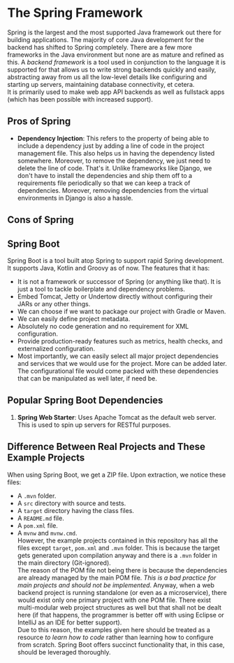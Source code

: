 # The Spring Framework

Spring is the largest and the most supported Java framework out there for building applications. The majority of core Java development for the backend has shifted to Spring completely. There are a few more frameworks in the Java environment but none are as mature and refined as this. A *backend framework* is a tool used in conjunction to the language it is supported for that allows us to write strong backends quickly and easily, abstracting away from us all the low-level details like configuring and starting up servers, maintaining database connectivity, et cetera. <br />
It is primarily used to make web app API backends as well as fullstack apps (which has been possible with increased support).


## Pros of Spring

- **Dependency Injection**: This refers to the property of being able to include a dependency just by adding a line of code in the project management file. This also helps us in having the dependency listed somewhere. Moreover, to remove the dependency, we just need to delete the line of code. That's it. Unlike frameworks like Django, we don't have to install the dependencies and ship them off to a requirements file periodically so that we can keep a track of dependencies. Moreover, removing dependencies from the virtual environments in Django is also a hassle.


## Cons of Spring


## Spring Boot

Spring Boot is a tool built atop Spring to support rapid Spring development. It supports Java, Kotlin and Groovy as of now. The features that it has:
- It is not a framework or successor of Spring (or anything like that). It is just a tool to tackle boilerplate and dependency problems.
- Embed Tomcat, Jetty or Undertow directly without configuring their JARs or any other things.
- We can choose if we want to package our project with Gradle or Maven.
- We can easily define project metadata.
- Absolutely no code generation and no requirement for XML configuration.
- Provide production-ready features such as metrics, health checks, and externalized configuration.
- Most importantly, we can easily select all major project dependencies and services that we would use for the project. More can be added later. The configurational file would come packed with these dependencies that can be manipulated as well later, if need be.


## Popular Spring Boot Dependencies

1. **Spring Web Starter**: Uses Apache Tomcat as the default web server. This is used to spin up servers for RESTful purposes.

## Difference Between Real Projects and These Example Projects

When using Spring Boot, we get a ZIP file. Upon extraction, we notice these files:
- A `.mvn` folder.
- A `src` directory with source and tests.
- A `target` directory having the class files.
- A `README.md` file.
- A `pom.xml` file.
- A `mvnw` and `mvnw.cmd`. <br />
However, the example projects contained in this repository has all the files except `target`, `pom.xml` and `.mvn` folder. This is because the target gets generated upon compilation anyway and there is a `.mvn` folder in the main directory (Git-ignored). <br />
The reason of the POM file not being there is because the dependencies are already managed by the main POM file. *This is a bad practice for main projects and should not be implemented*. Anyway, when a web backend project is running standalone (or even as a microservice), there would exist only one primary project with one POM file. There exist multi-modular web project structures as well but that shall not be dealt here (if that happens, the programmer is better off with using Eclipse or IntelliJ as an IDE for better support). <br />
Due to this reason, the examples given here should be treated as a resource *to learn how to code* rather than learning how to configure from scratch. Spring Boot offers succinct functionality that, in this case, should be leveraged thoroughly.